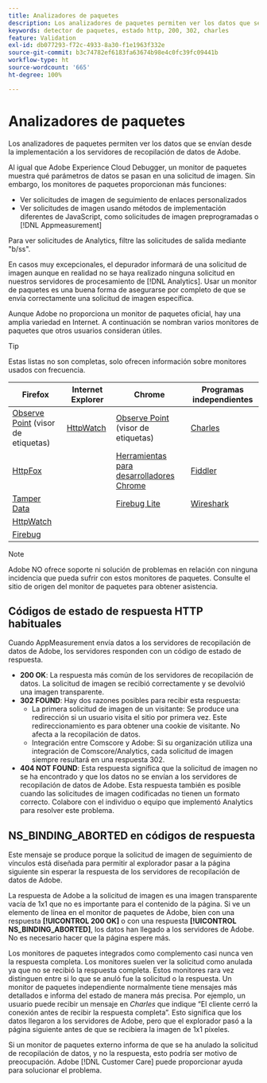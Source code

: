 ```yaml
---
title: Analizadores de paquetes
description: Los analizadores de paquetes permiten ver los datos que se envían desde la implementación a los servidores de recopilación de datos de Adobe.
keywords: detector de paquetes, estado http, 200, 302, charles
feature: Validation
exl-id: db077293-f72c-4933-8a30-f1e1963f332e
source-git-commit: b3c74782ef6183fa63674b98e4c0fc39fc09441b
workflow-type: ht
source-wordcount: '665'
ht-degree: 100%

---
```


# Analizadores de paquetes

Los analizadores de paquetes permiten ver los datos que se envían desde la implementación a los servidores de recopilación de datos de Adobe.

Al igual que Adobe Experience Cloud Debugger, un monitor de paquetes muestra qué parámetros de datos se pasan en una solicitud de imagen. Sin embargo, los monitores de paquetes proporcionan más funciones:

* Ver solicitudes de imagen de seguimiento de enlaces personalizados
* Ver solicitudes de imagen usando métodos de implementación diferentes de JavaScript, como solicitudes de imagen preprogramadas o [!DNL Appmeasurement]

Para ver solicitudes de Analytics, filtre las solicitudes de salida mediante &quot;b/ss&quot;.

En casos muy excepcionales, el depurador informará de una solicitud de imagen aunque en realidad no se haya realizado ninguna solicitud en nuestros servidores de procesamiento de [!DNL Analytics]. Usar un monitor de paquetes es una buena forma de asegurarse por completo de que se envía correctamente una solicitud de imagen específica.

Aunque Adobe no proporciona un monitor de paquetes oficial, hay una amplia variedad en Internet. A continuación se nombran varios monitores de paquetes que otros usuarios consideran útiles.

>[!TIP]
>
>Estas listas no son completas, solo ofrecen información sobre monitores usados con frecuencia.

| Firefox | Internet Explorer | Chrome | Programas independientes |
|---|---|---|---|
| [Observe Point](https://www.observepoint.com/product#plugin) (visor de etiquetas) | [HttpWatch](https://www.httpwatch.com/) | [Observe Point](https://www.observepoint.com/product#plugin) (visor de etiquetas) | [Charles](https://www.charlesproxy.com/) |
| [HttpFox](https://addons.thunderbird.net/en-us/firefox/addon/httpfox/) |  | [Herramientas para desarrolladores Chrome](https://code.google.com/chrome/devtools/docs/overview.html) | [Fiddler](https://www.fiddler2.com/fiddler2/) |
| [Tamper Data](https://addons.mozilla.org/es-ES/firefox/addon/tamper-data-for-ff-quantum/) |  | [Firebug Lite](https://chrome.google.com/webstore/detail/firebug-lite-for-google-c/ehemiojjcpldeipjhjkepfdaohajpbdo) | [Wireshark](https://www.wireshark.org/) |
| [HttpWatch](https://www.httpwatch.com/) |  |  |  |
| [Firebug](https://getfirebug.com/) |  |  |  |

>[!NOTE]
>
>Adobe NO ofrece soporte ni solución de problemas en relación con ninguna incidencia que pueda sufrir con estos monitores de paquetes. Consulte el sitio de origen del monitor de paquetes para obtener asistencia.

## Códigos de estado de respuesta HTTP habituales

Cuando AppMeasurement envía datos a los servidores de recopilación de datos de Adobe, los servidores responden con un código de estado de respuesta.

* **200 OK**: La respuesta más común de los servidores de recopilación de datos. La solicitud de imagen se recibió correctamente y se devolvió una imagen transparente.
* **302 FOUND**: Hay dos razones posibles para recibir esta respuesta:
   * La primera solicitud de imagen de un visitante: Se produce una redirección si un usuario visita el sitio por primera vez. Este redireccionamiento es para obtener una cookie de visitante. No afecta a la recopilación de datos.
   * Integración entre Comscore y Adobe: Si su organización utiliza una integración de Comscore/Analytics, cada solicitud de imagen siempre resultará en una respuesta 302.
* **404 NOT FOUND**: Esta respuesta significa que la solicitud de imagen no se ha encontrado y que los datos no se envían a los servidores de recopilación de datos de Adobe. Esta respuesta también es posible cuando las solicitudes de imagen codificadas no tienen un formato correcto. Colabore con el individuo o equipo que implementó Analytics para resolver este problema.

## NS_BINDING_ABORTED en códigos de respuesta

Este mensaje se produce porque la solicitud de imagen de seguimiento de vínculos está diseñada para permitir al explorador pasar a la página siguiente sin esperar la respuesta de los servidores de recopilación de datos de Adobe.

La respuesta de Adobe a la solicitud de imagen es una imagen transparente vacía de 1x1 que no es importante para el contenido de la página. Si ve un elemento de línea en el monitor de paquetes de Adobe, bien con una respuesta **[!UICONTROL 200 OK]** o con una respuesta **[!UICONTROL NS_BINDING_ABORTED]**, los datos han llegado a los servidores de Adobe. No es necesario hacer que la página espere más.

Los monitores de paquetes integrados como complemento casi nunca ven la respuesta completa. Los monitores suelen ver la solicitud como anulada ya que no se recibió la respuesta completa. Estos monitores rara vez distinguen entre si lo que se anuló fue la solicitud o la respuesta. Un monitor de paquetes independiente normalmente tiene mensajes más detallados e informa del estado de manera más precisa. Por ejemplo, un usuario puede recibir un mensaje en *Charles* que indique “El cliente cerró la conexión antes de recibir la respuesta completa”. Esto significa que los datos llegaron a los servidores de Adobe, pero que el explorador pasó a la página siguiente antes de que se recibiera la imagen de 1x1 píxeles.

Si un monitor de paquetes externo informa de que se ha anulado la solicitud de recopilación de datos, y no la respuesta, esto podría ser motivo de preocupación. Adobe [!DNL Customer Care] puede proporcionar ayuda para solucionar el problema.
